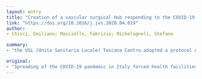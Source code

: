 ```yaml
---
layout: entry
title: "Creation of a vascular surgical Hub responding to the COVID-19 emergency: the italian USL Toscana Centro model"
link: "https://doi.org/10.1016/j.jvs.2020.04.019"
author:
- Chisci, Emiliano; Masciello, Fabrizio; Michelagnoli, Stefano

summary:
- "the USL (Unita Sanitaria Locale) Toscana Centro adopted a protocol of reorganization of the Vascular Surgery Unit during the first difficult weeks of the COVID-19 pandemic in Italy. The protocol consisted in the creation of a Vascular Hub for urgent cases with a profound reorganisation of activities, wards, surgical operators, operating blocks and ICU beds. This paper is to share the protocol with all the vascular community, hoping to help other institutions to face the overwhelming number of infected patients needing hospitalization in Italy adopted the WHO adopted the protocol during the second difficult weeks."

original:
- "Spreading of the COVID-19 pandemic in Italy forced health facilities to drastically change their organization to face the overwhelming number of infected patients needing hospitalization. The USL (Unita Sanitaria Locale) Toscana Centro adopted a protocol of reorganization of the Vascular Surgery Unit during the first difficult weeks of the epidemic, consisting in the creation of a Vascular Hub for urgent cases with a profound reorganization of activities, wards, surgical operators, operating blocks and ICU beds. The aim of this paper is to share the protocol with all the vascular community, hoping to help other institutions to face the emergency during the hard weeks coming."
---
```


